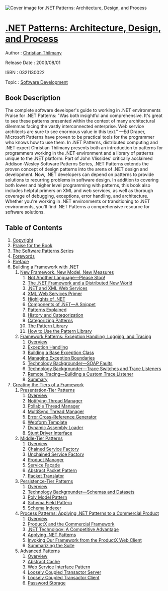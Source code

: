 ![Cover image for .NET Patterns: Architecture, Design, and Process](https://imgdetail.ebookreading.net/cover/cover/software_development/EB0321130022.jpg)

[.NET Patterns: Architecture, Design, and Process](https://ebookreading.net/view/book/.NET+Patterns%3A+Architecture%2C+Design%2C+and+Process-EB0321130022_1.html ".NET Patterns: Architecture, Design, and Process")
====================================================================================================================

Author : [Christian Thilmany](https://ebookreading.net/search/author/Christian+Thilmany)

Release Date : 2003/08/01

ISBN : 0321130022

Topic : [Software Development](https://ebookreading.net/search/category/software-development)

Book Description
-----------------

The complete software developer's guide to working in .NET environments
Praise for .NET Patterns:
 "Was both insightful and comprehensive. It's great to see these patterns presented within the context of many architectural dilemmas facing the vastly interconnected enterprise. Web service architects are sure to see enormous value in this text." —Ed Draper, Microsoft 
Patterns have proven to be practical tools for the programmer who knows how to use them. In .NET Patterns, distributed computing and .NET expert Christian Thilmany presents both an introduction to patterns for programmers working in the .NET environment and a library of patterns unique to the .NET platform.
Part of John Vlissides' critically acclaimed Addison-Wesley Software Patterns Series, .NET Patterns extends the proven concept of design patterns into the arena of .NET design and development. Now, .NET developers can depend on patterns to provide solutions to recurring problems in software design.
In addition to covering both lower and higher level programming with patterns, this book also includes helpful primers on XML and web services, as well as thorough coverage of debugging, exceptions, error handling, and architecture.
Whether you're working in .NET environments or transitioning to .NET environments, you'll find .NET Patterns a comprehensive resource for software solutions.
              
Table of Contents
-----------------

1. [Copyright](https://ebookreading.net/view/book/.NET+Patterns%3A+Architecture%2C+Design%2C+and+Process-EB0321130022_0.html)
1. [Praise for the Book](https://ebookreading.net/view/book/.NET+Patterns%3A+Architecture%2C+Design%2C+and+Process-EB0321130022_0.html)
1. [The Software Patterns Series](https://ebookreading.net/view/book/.NET+Patterns%3A+Architecture%2C+Design%2C+and+Process-EB0321130022_0.html)
1. [Forewords](https://ebookreading.net/view/book/.NET+Patterns%3A+Architecture%2C+Design%2C+and+Process-EB0321130022_0.html)
1. [Preface](https://ebookreading.net/view/book/.NET+Patterns%3A+Architecture%2C+Design%2C+and+Process-EB0321130022_0.html)
1. [Building a Framework with .NET](https://ebookreading.net/view/book/.NET+Patterns%3A+Architecture%2C+Design%2C+and+Process-EB0321130022_0.html)
    1. [New Framework, New Model, New Measures](https://ebookreading.net/view/book/.NET+Patterns%3A+Architecture%2C+Design%2C+and+Process-EB0321130022_0.html)
        1. [Not Another Language—Please Stop!](https://ebookreading.net/view/book/.NET+Patterns%3A+Architecture%2C+Design%2C+and+Process-EB0321130022_0.html)
        1. [The .NET Framework and a Distributed New World](https://ebookreading.net/view/book/.NET+Patterns%3A+Architecture%2C+Design%2C+and+Process-EB0321130022_0.html)
        1. [.NET and XML Web Services](https://ebookreading.net/view/book/.NET+Patterns%3A+Architecture%2C+Design%2C+and+Process-EB0321130022_0.html)
        1. [XML Web Services Primer](https://ebookreading.net/view/book/.NET+Patterns%3A+Architecture%2C+Design%2C+and+Process-EB0321130022_0.html)
        1. [Highlights of .NET](https://ebookreading.net/view/book/.NET+Patterns%3A+Architecture%2C+Design%2C+and+Process-EB0321130022_0.html)
        1. [Components of .NET—A Snippet](https://ebookreading.net/view/book/.NET+Patterns%3A+Architecture%2C+Design%2C+and+Process-EB0321130022_0.html)
        1. [Patterns Explained](https://ebookreading.net/view/book/.NET+Patterns%3A+Architecture%2C+Design%2C+and+Process-EB0321130022_0.html)
        1. [History and Categorization](https://ebookreading.net/view/book/.NET+Patterns%3A+Architecture%2C+Design%2C+and+Process-EB0321130022_0.html)
        1. [Categorizing Patterns](https://ebookreading.net/view/book/.NET+Patterns%3A+Architecture%2C+Design%2C+and+Process-EB0321130022_0.html)
        1. [The Pattern Library](https://ebookreading.net/view/book/.NET+Patterns%3A+Architecture%2C+Design%2C+and+Process-EB0321130022_0.html)
        1. [How to Use the Pattern Library](https://ebookreading.net/view/book/.NET+Patterns%3A+Architecture%2C+Design%2C+and+Process-EB0321130022_0.html)
    1. [Framework Patterns: Exception Handling, Logging, and Tracing](https://ebookreading.net/view/book/.NET+Patterns%3A+Architecture%2C+Design%2C+and+Process-EB0321130022_0.html)
        1. [Overview](https://ebookreading.net/view/book/.NET+Patterns%3A+Architecture%2C+Design%2C+and+Process-EB0321130022_0.html)
        1. [Exception Handling](https://ebookreading.net/view/book/.NET+Patterns%3A+Architecture%2C+Design%2C+and+Process-EB0321130022_0.html)
        1. [Building a Base Exception Class](https://ebookreading.net/view/book/.NET+Patterns%3A+Architecture%2C+Design%2C+and+Process-EB0321130022_0.html)
        1. [Managing Exception Boundaries](https://ebookreading.net/view/book/.NET+Patterns%3A+Architecture%2C+Design%2C+and+Process-EB0321130022_0.html)
        1. [Technology Backgrounder—SOAP Faults](https://ebookreading.net/view/book/.NET+Patterns%3A+Architecture%2C+Design%2C+and+Process-EB0321130022_0.html)
        1. [Technology Backgrounder—Trace Switches and Trace Listeners](https://ebookreading.net/view/book/.NET+Patterns%3A+Architecture%2C+Design%2C+and+Process-EB0321130022_0.html)
        1. [Remote Tracing—Building a Custom Trace Listener](https://ebookreading.net/view/book/.NET+Patterns%3A+Architecture%2C+Design%2C+and+Process-EB0321130022_0.html)
        1. [Summary](https://ebookreading.net/view/book/.NET+Patterns%3A+Architecture%2C+Design%2C+and+Process-EB0321130022_0.html)
1. [Creating the Tiers of a Framework](https://ebookreading.net/view/book/.NET+Patterns%3A+Architecture%2C+Design%2C+and+Process-EB0321130022_0.html)
    1. [Presentation-Tier Patterns](https://ebookreading.net/view/book/.NET+Patterns%3A+Architecture%2C+Design%2C+and+Process-EB0321130022_0.html)
        1. [Overview](https://ebookreading.net/view/book/.NET+Patterns%3A+Architecture%2C+Design%2C+and+Process-EB0321130022_0.html)
        1. [Notifying Thread Manager](https://ebookreading.net/view/book/.NET+Patterns%3A+Architecture%2C+Design%2C+and+Process-EB0321130022_0.html)
        1. [Pollable Thread Manager](https://ebookreading.net/view/book/.NET+Patterns%3A+Architecture%2C+Design%2C+and+Process-EB0321130022_0.html)
        1. [MultiSync Thread Manager](https://ebookreading.net/view/book/.NET+Patterns%3A+Architecture%2C+Design%2C+and+Process-EB0321130022_0.html)
        1. [Error Cross-Reference Generator](https://ebookreading.net/view/book/.NET+Patterns%3A+Architecture%2C+Design%2C+and+Process-EB0321130022_0.html)
        1. [Webform Template](https://ebookreading.net/view/book/.NET+Patterns%3A+Architecture%2C+Design%2C+and+Process-EB0321130022_0.html)
        1. [Dynamic Assembly Loader](https://ebookreading.net/view/book/.NET+Patterns%3A+Architecture%2C+Design%2C+and+Process-EB0321130022_0.html)
        1. [Stunt Driver Interface](https://ebookreading.net/view/book/.NET+Patterns%3A+Architecture%2C+Design%2C+and+Process-EB0321130022_0.html)
    1. [Middle-Tier Patterns](https://ebookreading.net/view/book/.NET+Patterns%3A+Architecture%2C+Design%2C+and+Process-EB0321130022_0.html)
        1. [Overview](https://ebookreading.net/view/book/.NET+Patterns%3A+Architecture%2C+Design%2C+and+Process-EB0321130022_0.html)
        1. [Chained Service Factory](https://ebookreading.net/view/book/.NET+Patterns%3A+Architecture%2C+Design%2C+and+Process-EB0321130022_0.html)
        1. [Unchained Service Factory](https://ebookreading.net/view/book/.NET+Patterns%3A+Architecture%2C+Design%2C+and+Process-EB0321130022_0.html)
        1. [Product Manager](https://ebookreading.net/view/book/.NET+Patterns%3A+Architecture%2C+Design%2C+and+Process-EB0321130022_0.html)
        1. [Service Façade](https://ebookreading.net/view/book/.NET+Patterns%3A+Architecture%2C+Design%2C+and+Process-EB0321130022_0.html)
        1. [Abstract Packet Pattern](https://ebookreading.net/view/book/.NET+Patterns%3A+Architecture%2C+Design%2C+and+Process-EB0321130022_0.html)
        1. [Packet Translator](https://ebookreading.net/view/book/.NET+Patterns%3A+Architecture%2C+Design%2C+and+Process-EB0321130022_0.html)
    1. [Persistence-Tier Patterns](https://ebookreading.net/view/book/.NET+Patterns%3A+Architecture%2C+Design%2C+and+Process-EB0321130022_0.html)
        1. [Overview](https://ebookreading.net/view/book/.NET+Patterns%3A+Architecture%2C+Design%2C+and+Process-EB0321130022_0.html)
        1. [Technology Backgrounder—Schemas and Datasets](https://ebookreading.net/view/book/.NET+Patterns%3A+Architecture%2C+Design%2C+and+Process-EB0321130022_0.html)
        1. [Poly Model Pattern](https://ebookreading.net/view/book/.NET+Patterns%3A+Architecture%2C+Design%2C+and+Process-EB0321130022_0.html)
        1. [Schema Field Pattern](https://ebookreading.net/view/book/.NET+Patterns%3A+Architecture%2C+Design%2C+and+Process-EB0321130022_0.html)
        1. [Schema Indexer](https://ebookreading.net/view/book/.NET+Patterns%3A+Architecture%2C+Design%2C+and+Process-EB0321130022_0.html)
    1. [Process Patterns: Applying .NET Patterns to a Commercial Product](https://ebookreading.net/view/book/.NET+Patterns%3A+Architecture%2C+Design%2C+and+Process-EB0321130022_0.html)
        1. [Overview](https://ebookreading.net/view/book/.NET+Patterns%3A+Architecture%2C+Design%2C+and+Process-EB0321130022_0.html)
        1. [ProductX and the Commercial Framework](https://ebookreading.net/view/book/.NET+Patterns%3A+Architecture%2C+Design%2C+and+Process-EB0321130022_0.html)
        1. [.NET Technology: A Competitive Advantage](https://ebookreading.net/view/book/.NET+Patterns%3A+Architecture%2C+Design%2C+and+Process-EB0321130022_0.html)
        1. [Applying .NET Patterns](https://ebookreading.net/view/book/.NET+Patterns%3A+Architecture%2C+Design%2C+and+Process-EB0321130022_0.html)
        1. [Invoking Our Framework from the ProductX Web Client](https://ebookreading.net/view/book/.NET+Patterns%3A+Architecture%2C+Design%2C+and+Process-EB0321130022_0.html)
        1. [Summarizing the Suite](https://ebookreading.net/view/book/.NET+Patterns%3A+Architecture%2C+Design%2C+and+Process-EB0321130022_0.html)
    1. [Advanced Patterns](https://ebookreading.net/view/book/.NET+Patterns%3A+Architecture%2C+Design%2C+and+Process-EB0321130022_0.html)
        1. [Overview](https://ebookreading.net/view/book/.NET+Patterns%3A+Architecture%2C+Design%2C+and+Process-EB0321130022_0.html)
        1. [Abstract Cache](https://ebookreading.net/view/book/.NET+Patterns%3A+Architecture%2C+Design%2C+and+Process-EB0321130022_0.html)
        1. [Web Service Interface Pattern](https://ebookreading.net/view/book/.NET+Patterns%3A+Architecture%2C+Design%2C+and+Process-EB0321130022_0.html)
        1. [Loosely Coupled Transactor Server](https://ebookreading.net/view/book/.NET+Patterns%3A+Architecture%2C+Design%2C+and+Process-EB0321130022_0.html)
        1. [Loosely Coupled Transactor Client](https://ebookreading.net/view/book/.NET+Patterns%3A+Architecture%2C+Design%2C+and+Process-EB0321130022_0.html)
        1. [Password Storage](https://ebookreading.net/view/book/.NET+Patterns%3A+Architecture%2C+Design%2C+and+Process-EB0321130022_0.html)
